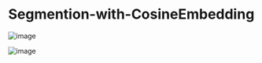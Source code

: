 # Segmention-with-CosineEmbedding


![image](https://github.com/gymoon10/Segmention-with-CosineEmbedding/assets/44194558/f80196f8-e924-433b-9699-af3475668489)


![image](https://github.com/gymoon10/Segmention-with-CosineEmbedding/assets/44194558/3ee98c8e-3187-4456-811f-1dc501c5dc61)

